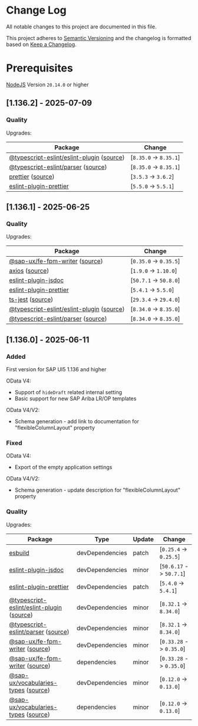 # Change Log

All notable changes to this project are documented in this file.

This project adheres to [Semantic Versioning](http://semver.org/) and the changelog is formatted based on [Keep a Changelog](http://keepachangelog.com/).

# Prerequisites

[NodeJS](https://nodejs.org/en/download/) Version `20.14.0` or higher

## [1.136.2] - 2025-07-09

### Quality

Upgrades:

| Package | Change |
|---|---|
| [@typescript-eslint/eslint-plugin](https://typescript-eslint.io/packages/eslint-plugin) ([source](https://github.com/typescript-eslint/typescript-eslint/tree/HEAD/packages/eslint-plugin)) | [`8.35.0` -> `8.35.1`] |
| [@typescript-eslint/parser](https://typescript-eslint.io/packages/parser) ([source](https://github.com/typescript-eslint/typescript-eslint/tree/HEAD/packages/parser)) | [`8.35.0` -> `8.35.1`] |
| [prettier](https://prettier.io) ([source](https://github.com/prettier/prettier)) | [`3.5.3` -> `3.6.2`] | 
| [eslint-plugin-prettier](https://github.com/prettier/eslint-plugin-prettier) | [`5.5.0` -> `5.5.1`] | 

## [1.136.1] - 2025-06-25

### Quality

Upgrades:

| Package | Change |
|---|---|
| [@sap-ux/fe-fpm-writer](https://github.com/SAP/open-ux-tools) ([source](https://github.com/SAP/open-ux-tools/tree/HEAD/packages/fe-fpm-writer)) | [`0.35.0` -> `0.35.5`]|
| [axios](https://axios-http.com) ([source](https://github.com/axios/axios)) | [`1.9.0` -> `1.10.0`] |
| [eslint-plugin-jsdoc](https://github.com/gajus/eslint-plugin-jsdoc) | [`50.7.1` -> `50.8.0`] |
| [eslint-plugin-prettier](https://github.com/prettier/eslint-plugin-prettier) | [`5.4.1` -> `5.5.0`] |
| [ts-jest](https://kulshekhar.github.io/ts-jest) ([source](https://github.com/kulshekhar/ts-jest)) | [`29.3.4` -> `29.4.0`] |
| [@typescript-eslint/eslint-plugin](https://typescript-eslint.io/packages/eslint-plugin) ([source](https://github.com/typescript-eslint/typescript-eslint/tree/HEAD/packages/eslint-plugin)) | [`8.34.0` -> `8.35.0`] |
| [@typescript-eslint/parser](https://typescript-eslint.io/packages/parser) ([source](https://github.com/typescript-eslint/typescript-eslint/tree/HEAD/packages/parser)) | [`8.34.0` -> `8.35.0`] |

## [1.136.0] - 2025-06-11

### Added

First version for SAP UI5 1.136 and higher

OData V4:
- Support of `hideDraft` related internal setting
- Basic support for new SAP Ariba LR/OP templates

OData V4/V2:
- Schema generation - add link to documentation for "flexibleColumnLayout" property

### Fixed

OData V4:
- Export of the empty application settings

OData V4/V2:
- Schema generation - update description for "flexibleColumnLayout" property

### Quality

Upgrades:

| Package | Type | Update | Change |
|---|---|---|---|
| [esbuild](https://github.com/evanw/esbuild) | devDependencies | patch | [`0.25.4` -> `0.25.5`] |
| [eslint-plugin-jsdoc](https://github.com/gajus/eslint-plugin-jsdoc) | devDependencies | minor | [`50.6.17` -> `50.7.1`] |
| [eslint-plugin-prettier](https://github.com/prettier/eslint-plugin-prettier) | devDependencies | patch | [`5.4.0` -> `5.4.1`] |
| [@typescript-eslint/eslint-plugin](https://typescript-eslint.io/packages/eslint-plugin) ([source](https://github.com/typescript-eslint/typescript-eslint/tree/HEAD/packages/eslint-plugin)) | devDependencies | minor | [`8.32.1` -> `8.34.0`]|
| [@typescript-eslint/parser](https://typescript-eslint.io/packages/parser) ([source](https://github.com/typescript-eslint/typescript-eslint/tree/HEAD/packages/parser)) | devDependencies | minor | [`8.32.1` -> `8.34.0`] |
| [@sap-ux/fe-fpm-writer](https://github.com/SAP/open-ux-tools) ([source](https://github.com/SAP/open-ux-tools/tree/HEAD/packages/fe-fpm-writer)) | devDependencies | minor | [`0.33.28` -> `0.35.0`]
| [@sap-ux/fe-fpm-writer](https://github.com/SAP/open-ux-tools) ([source](https://github.com/SAP/open-ux-tools/tree/HEAD/packages/fe-fpm-writer)) | dependencies | minor | [`0.33.28` -> `0.35.0`]
| [@sap-ux/vocabularies-types](https://github.com/SAP/open-ux-odata) ([source](https://github.com/SAP/open-ux-odata/tree/main/packages/vocabularies-types)) | devDependencies | minor | [`0.12.0` -> `0.13.0`]
| [@sap-ux/vocabularies-types](https://github.com/SAP/open-ux-odata) ([source](https://github.com/SAP/open-ux-odata/tree/main/packages/vocabularies-types)) | dependencies | minor | [`0.12.0` -> `0.13.0`]
